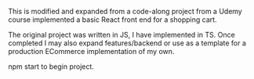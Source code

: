 This is modified and expanded from a code-along project from a Udemy course implemented a basic React front end for a shopping cart.

The original project was written in JS, I have implemented in TS. Once completed I may also expand features/backend or use as a template for a production ECommerce implementation of my own.

npm start to begin project.
